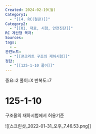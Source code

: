 ```yaml
---
Created: 2024-02-19(월)
Category1:
  - "[[4. RC(철콘)]]"
Category2:
  - "[[01. 재료, 시험, 안전진단]]"
RC 계산형 목차: 
Sources: 
tags:
  - ✏️
관련노트:
  - "[[콘크리트 구조의 재하시험]]"
정답:
  - "[[125-1-10 풀이]]"
---
```

중요::2
풀이::X
반복도::7
#  125-1-10



구조물의 재하시험에서 허용기준

![[스크린샷_2022-01-31_오후_7.46.53.png]]